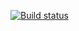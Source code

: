 [![Build status](https://build.appcenter.ms/v0.1/apps/3a92b98c-3f44-4ad1-9208-1f301975c9bd/branches/master/badge)](https://appcenter.ms)